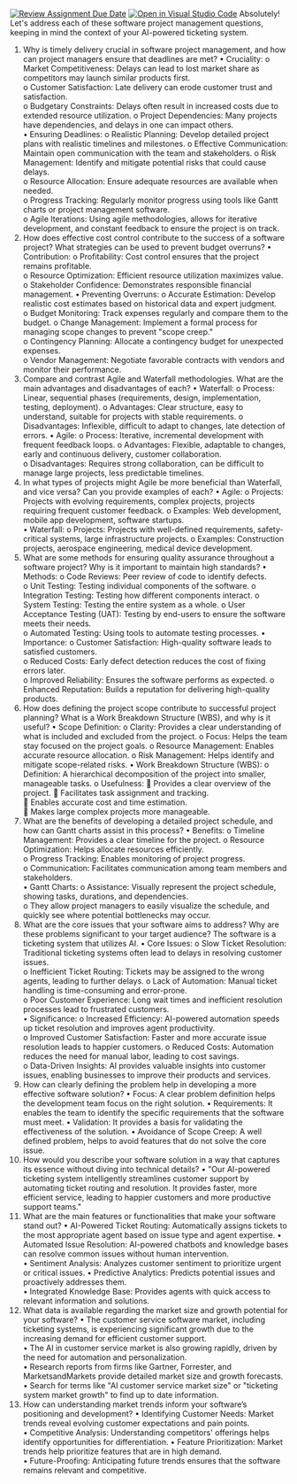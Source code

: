 [![Review Assignment Due Date](https://classroom.github.com/assets/deadline-readme-button-22041afd0340ce965d47ae6ef1cefeee28c7c493a6346c4f15d667ab976d596c.svg)](https://classroom.github.com/a/9pw6JKcu)
[![Open in Visual Studio Code](https://classroom.github.com/assets/open-in-vscode-2e0aaae1b6195c2367325f4f02e2d04e9abb55f0b24a779b69b11b9e10269abc.svg)](https://classroom.github.com/online_ide?assignment_repo_id=18760589&assignment_repo_type=AssignmentRepo)
Absolutely! Let's address each of these software project management questions, keeping in mind the context of your AI-powered ticketing system.
1. Why is timely delivery crucial in software project management, and how can project managers ensure that deadlines are met?
•	Cruciality: 
o	Market Competitiveness: Delays can lead to lost market share as competitors may launch similar products first.   
o	Customer Satisfaction: Late delivery can erode customer trust and satisfaction.   
o	Budgetary Constraints: Delays often result in increased costs due to extended resource utilization.
o	Project Dependencies: Many projects have dependencies, and delays in one can impact others.   
•	Ensuring Deadlines: 
o	Realistic Planning: Develop detailed project plans with realistic timelines and milestones.
o	Effective Communication: Maintain open communication with the team and stakeholders.
o	Risk Management: Identify and mitigate potential risks that could cause delays.   
o	Resource Allocation: Ensure adequate resources are available when needed.   
o	Progress Tracking: Regularly monitor progress using tools like Gantt charts or project management software.   
o	Agile Iterations: Using agile methodologies, allows for iterative development, and constant feedback to ensure the project is on track.   
2. How does effective cost control contribute to the success of a software project? What strategies can be used to prevent budget overruns?
•	Contribution: 
o	Profitability: Cost control ensures that the project remains profitable.   
o	Resource Optimization: Efficient resource utilization maximizes value.   
o	Stakeholder Confidence: Demonstrates responsible financial management.
•	Preventing Overruns: 
o	Accurate Estimation: Develop realistic cost estimates based on historical data and expert judgment.   
o	Budget Monitoring: Track expenses regularly and compare them to the budget.
o	Change Management: Implement a formal process for managing scope changes to prevent "scope creep."   
o	Contingency Planning: Allocate a contingency budget for unexpected expenses.   
o	Vendor Management: Negotiate favorable contracts with vendors and monitor their performance.   
3. Compare and contrast Agile and Waterfall methodologies. What are the main advantages and disadvantages of each?
•	Waterfall: 
o	Process: Linear, sequential phases (requirements, design, implementation, testing, deployment).
o	Advantages: Clear structure, easy to understand, suitable for projects with stable requirements.
o	Disadvantages: Inflexible, difficult to adapt to changes, late detection of errors.
•	Agile: 
o	Process: Iterative, incremental development with frequent feedback loops.
o	Advantages: Flexible, adaptable to changes, early and continuous delivery, customer collaboration.   
o	Disadvantages: Requires strong collaboration, can be difficult to manage large projects, less predictable timelines.
4. In what types of projects might Agile be more beneficial than Waterfall, and vice versa? Can you provide examples of each?
•	Agile: 
o	Projects: Projects with evolving requirements, complex projects, projects requiring frequent customer feedback.
o	Examples: Web development, mobile app development, software startups.   
•	Waterfall: 
o	Projects: Projects with well-defined requirements, safety-critical systems, large infrastructure projects.
o	Examples: Construction projects, aerospace engineering, medical device development.
5. What are some methods for ensuring quality assurance throughout a software project? Why is it important to maintain high standards?
•	Methods: 
o	Code Reviews: Peer review of code to identify defects.   
o	Unit Testing: Testing individual components of the software.
o	Integration Testing: Testing how different components interact.
o	System Testing: Testing the entire system as a whole.
o	User Acceptance Testing (UAT): Testing by end-users to ensure the software meets their needs.   
o	Automated Testing: Using tools to automate testing processes.
•	Importance: 
o	Customer Satisfaction: High-quality software leads to satisfied customers.   
o	Reduced Costs: Early defect detection reduces the cost of fixing errors later.   
o	Improved Reliability: Ensures the software performs as expected.
o	Enhanced Reputation: Builds a reputation for delivering high-quality products.
6. How does defining the project scope contribute to successful project planning? What is a Work Breakdown Structure (WBS), and why is it useful?
•	Scope Definition: 
o	Clarity: Provides a clear understanding of what is included and excluded from the project.
o	Focus: Helps the team stay focused on the project goals.
o	Resource Management: Enables accurate resource allocation.
o	Risk Management: Helps identify and mitigate scope-related risks.
•	Work Breakdown Structure (WBS): 
o	Definition: A hierarchical decomposition of the project into smaller, manageable tasks.
o	Usefulness: 
	Provides a clear overview of the project.
	Facilitates task assignment and tracking.   
	Enables accurate cost and time estimation.   
	Makes large complex projects more manageable.
7. What are the benefits of developing a detailed project schedule, and how can Gantt charts assist in this process?
•	Benefits: 
o	Timeline Management: Provides a clear timeline for the project.
o	Resource Optimization: Helps allocate resources efficiently.   
o	Progress Tracking: Enables monitoring of project progress.   
o	Communication: Facilitates communication among team members and stakeholders.   
•	Gantt Charts: 
o	Assistance: Visually represent the project schedule, showing tasks, durations, and dependencies.   
o	They allow project managers to easily visualize the schedule, and quickly see where potential bottlenecks may occur.   
8. What are the core issues that your software aims to address? Why are these problems significant to your target audience? The software is a ticketing system that utilizes AI.
•	Core Issues: 
o	Slow Ticket Resolution: Traditional ticketing systems often lead to delays in resolving customer issues.   
o	Inefficient Ticket Routing: Tickets may be assigned to the wrong agents, leading to further delays.
o	Lack of Automation: Manual ticket handling is time-consuming and error-prone.   
o	Poor Customer Experience: Long wait times and inefficient resolution processes lead to frustrated customers.   
•	Significance: 
o	Increased Efficiency: AI-powered automation speeds up ticket resolution and improves agent productivity.   
o	Improved Customer Satisfaction: Faster and more accurate issue resolution leads to happier customers.
o	Reduced Costs: Automation reduces the need for manual labor, leading to cost savings.   
o	Data-Driven Insights: AI provides valuable insights into customer issues, enabling businesses to improve their products and services.   
9. How can clearly defining the problem help in developing a more effective software solution?
•	Focus: A clear problem definition helps the development team focus on the right solution.
•	Requirements: It enables the team to identify the specific requirements that the software must meet.
•	Validation: It provides a basis for validating the effectiveness of the solution.
•	Avoidance of Scope Creep: A well defined problem, helps to avoid features that do not solve the core issue.
10. How would you describe your software solution in a way that captures its essence without diving into technical details?
•	"Our AI-powered ticketing system intelligently streamlines customer support by automating ticket routing and resolution. It provides faster, more efficient service, leading to happier customers and more productive support teams."
11. What are the main features or functionalities that make your software stand out?
•	AI-Powered Ticket Routing: Automatically assigns tickets to the most appropriate agent based on issue type and agent expertise.
•	Automated Issue Resolution: AI-powered chatbots and knowledge bases can resolve common issues without human intervention.   
•	Sentiment Analysis: Analyzes customer sentiment to prioritize urgent or critical issues.
•	Predictive Analytics: Predicts potential issues and proactively addresses them.   
•	Integrated Knowledge Base: Provides agents with quick access to relevant information and solutions.
12. What data is available regarding the market size and growth potential for your software?
•	The customer service software market, including ticketing systems, is experiencing significant growth due to the increasing demand for efficient customer support.   
•	The AI in customer service market is also growing rapidly, driven by the need for automation and personalization.   
•	Research reports from firms like Gartner, Forrester, and MarketsandMarkets provide detailed market size and growth forecasts.
•	Search for terms like "AI customer service market size" or "ticketing system market growth" to find up to date information.
13. How can understanding market trends inform your software’s positioning and development?
•	Identifying Customer Needs: Market trends reveal evolving customer expectations and pain points.   
•	Competitive Analysis: Understanding competitors' offerings helps identify opportunities for differentiation.
•	Feature Prioritization: Market trends help prioritize features that are in high demand.   
•	Future-Proofing: Anticipating future trends ensures that the software remains relevant and competitive.

